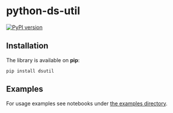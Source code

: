 # python-ds-util

[![PyPI version](https://badge.fury.io/py/dsutil.png)](https://badge.fury.io/py/dsutil)

## Installation

The library is available on **pip**:

`pip install dsutil`

## Examples

For usage examples see notebooks under [the examples directory](https://github.com/queirozfcom/python-ds-util/tree/master/examples).

